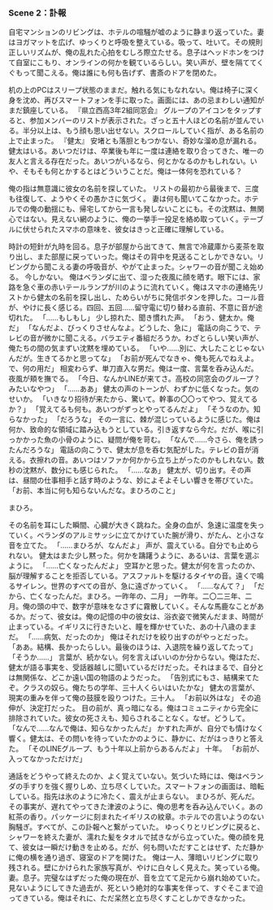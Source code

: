 ### Scene 2：訃報

自宅マンションのリビングは、ホテルの喧騒が嘘のように静まり返っていた。妻はヨガマットを広げ、ゆっくりと呼吸を整えている。吸って、吐いて。その規則正しいリズムが、俺の乱れた心拍をむしろ際立たせる。息子はヘッドホンをつけて自室にこもり、オンラインの何かを観ているらしい。笑い声が、壁を隔ててくぐもって聞こえる。俺は誰にも何も告げず、書斎のドアを閉めた。

机の上のPCはスリープ状態のままだ。触れる気にもなれない。俺は椅子に深く身を沈め、再びスマートフォンを手に取った。画面には、あの忌まわしい通知がまだ鎮座している。
『県立西高3年2組同窓会』
グループのアイコンをタップすると、参加メンバーのリストが表示された。ざっと五十人ほどの名前が並んでいる。半分以上は、もう顔も思い出せない。スクロールしていく指が、ある名前の上で止まった。
『健太』
安堵とも落胆ともつかない、奇妙な溜め息が漏れる。健太はいる。あいつだけは、卒業後も年に一度は連絡を取り合ってきた、唯一の友人と言える存在だった。あいつがいるなら、何とかなるのかもしれない。いや、そもそも何とかするとはどういうことだ。俺は一体何を恐れている？

俺の指は無意識に彼女の名前を探していた。
リストの最初から最後まで、三度も往復して、ようやくその愚かさに気づく。
妻は何も聞いてこなかった。ホテルでの俺の動揺にも、帰宅してから一言も発しないことにも。その沈黙は、無関心ではない。見えない網のように、俺の一挙手一投足を絡め取っていく。テーブルに伏せられたスマホの意味を、彼女はきっと正確に理解している。

時計の短針が九時を回る。息子が部屋から出てきて、無言で冷蔵庫から麦茶を取り出し、また部屋に戻っていった。俺はその背中を見送ることしかできない。リビングから聞こえる妻の呼吸音が、やがて止まった。シャワーの音が聞こえ始める。
今しかない。
俺はベランダに出て、湿った夜風に顔を晒す。眼下には、家路を急ぐ車の赤いテールランプが川のように流れていく。俺はスマホの連絡先リストから健太の名前を探し出し、ためらいがちに発信ボタンを押した。コール音が、やけに長く感じる。四回、五回……留守電に切り替わる直前、不意に音が途切れた。
「……もしもし」
少し掠れた、聞き慣れた声。
「おう、健太か。俺だ」
「なんだよ、びっくりさせんなよ。どうした、急に」
電話の向こうで、テレビの音が微かに聞こえる。バラエティ番組だろうか。わざとらしい笑い声が、俺たちの間の気まずい沈黙を埋めている。
「いや……別に、大したことじゃないんだが。生きてるかと思ってな」
「お前が死んでなきゃ、俺も死んでねえよ。で、何の用だ」
相変わらず、単刀直入な男だ。俺は一度、言葉を呑み込んだ。夜風が頬を撫でる。
「今日、なんかLINEが来てさ。高校の同窓会のグループ？ みたいなやつ」
「……ああ」
健太の声のトーンが、わずかに低くなった。気のせいか。
「いきなり招待が来たから、驚いて。幹事の〇〇ってやつ、覚えてるか？」
「覚えてるも何も。あいつがずっとやってるんだよ」
「そうなのか。知らなかった」
「だろうな」
その一言に、棘が混じっているように感じた。俺は何か、致命的な領域に踏み込もうとしている。引き返すなら今だ。だが、喉に引っかかった魚の小骨のように、疑問が俺を苛む。
「なんで……今さら、俺を誘ったんだろうな」
電話の向こうで、健太が息を呑む気配がした。テレビの音が消える。衣擦れの音。あいつはソファか何かから立ち上がったのかもしれない。数秒の沈黙が、数分にも感じられた。
「……なあ」
健太が、切り出す。その声は、昼間の仕事相手と話す時のような、妙によそよそしい響きを帯びていた。
「お前、本当に何も知らないんだな。まひろのこと」

まひろ。

その名前を耳にした瞬間、心臓が大きく跳ねた。全身の血が、急速に温度を失っていく。ベランダのアルミサッシに立てかけていた腕が滑り、がたん、と小さな音を立てた。
「……まひろが、なんだよ」
声が、震えている。自分でも止められない。
健太はまた少し黙った。何かを躊躇うように、あるいは、言葉を選ぶように。
「……亡くなったんだよ」
空耳かと思った。健太が何を言ったのか、脳が理解することを拒否している。アスファルトを駆けるタイヤの音。遠くで鳴るサイレン。世界のすべての音が、急に遠ざかっていく。
「……なんて？」
「だから、亡くなったんだ。まひろ。一昨年の、二月」
一昨年。二〇二三年、二月。俺の頭の中で、数字が意味をなさずに霧散していく。そんな馬鹿なことがあるか。だって、彼女は。俺の記憶の中の彼女は、浴衣姿で微笑んだまま、時間が止まっている。イギリスに行きたいと、瞳を輝かせていた、あの十八歳のままだ。
「……病気、だったのか」
俺はそれだけを絞り出すのがやっとだった。
「ああ。結構、長かったらしい。最後のほうは、入退院を繰り返してたって」
「そうか……」
言葉が、続かない。何を言えばいいのか分からない。俺はただ、健太が語る事実を、受話器越しに聞いているだけだった。それはまるで、自分とは無関係な、どこか遠い国の物語のようだった。
「告別式にもさ、結構来てたぞ。クラスの奴ら。俺たちの学年、三十人くらいはいたかな」
健太の言葉が、現実の重みを伴って俺の鼓膜を殴りつけた。三十人。
「お前以外はな」
その追伸が、決定打だった。
目の前が、真っ暗になる。俺はコミュニティから完全に排除されていた。彼女の死さえも、知らされることなく。なぜ。どうして。
「なんで……なんで俺は、知らなかったんだ」
かすれた声が、自分でも情けなく響く。健太は、その問いを待っていたかのように、静かに、だがはっきりと答えた。
「そのLINEグループ、もう十年以上前からあるんだよ」
十年。
「お前が、入ってなかっただけだ」

通話をどうやって終えたのか、よく覚えていない。気づいた時には、俺はベランダの手すりを強く握りしめ、立ち尽くしていた。スマートフォンの画面は、暗転している。指先は氷のように冷たく、震えが止まらない。
まひろが、死んだ。
その事実が、遅れてやってきた津波のように、俺の思考を呑み込んでいく。あの紅茶の香り。パッケージに刻まれたイギリスの紋章。ホテルでの言いようのない胸騒ぎ。すべてが、この訃報へと繋がっていた。
ゆっくりとリビングに戻ると、シャワーを終えた妻が、濡れた髪をタオルで拭きながら立っていた。俺の顔を見て、彼女は一瞬だけ動きを止める。だが、何も問いただすことはせず、ただ静かに俺の横を通り過ぎ、寝室のドアを開けた。
俺は一人、薄暗いリビングに取り残される。壁にかけられた家族写真が、やけに白々しく見えた。笑っている俺。妻。息子。完璧なはずだった俺の現在が、音を立てて足元から崩れ始めていた。見ないようにしてきた過去が、死という絶対的な事実を伴って、すぐそこまで迫ってきている。俺はそれに、ただ呆然と立ち尽くすことしかできなかった。